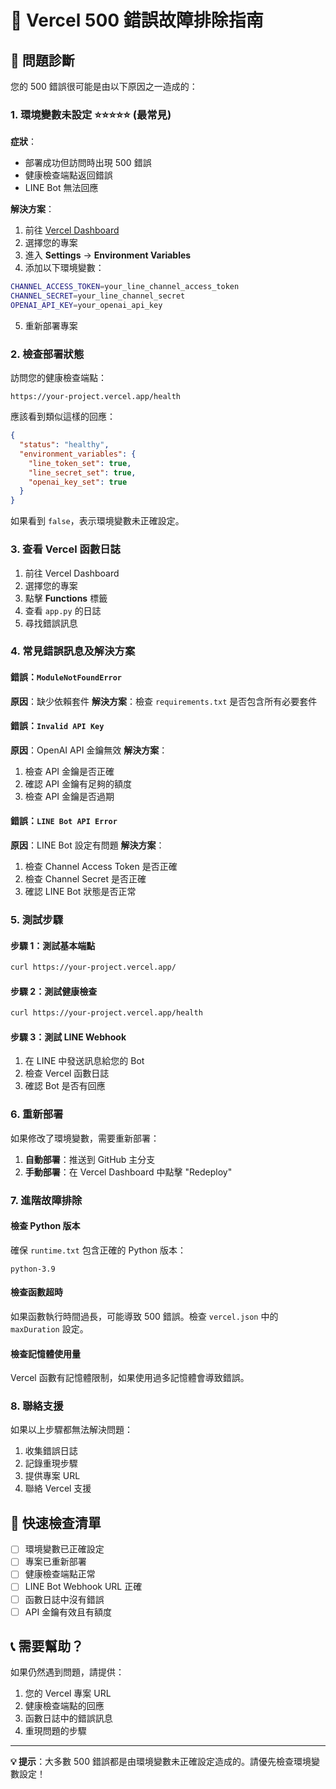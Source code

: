 # 🔧 Vercel 500 錯誤故障排除指南

## 🚨 問題診斷

您的 500 錯誤很可能是由以下原因之一造成的：

### 1. 環境變數未設定 ⭐⭐⭐⭐⭐ (最常見)

**症狀**：
- 部署成功但訪問時出現 500 錯誤
- 健康檢查端點返回錯誤
- LINE Bot 無法回應

**解決方案**：
1. 前往 [Vercel Dashboard](https://vercel.com/dashboard)
2. 選擇您的專案
3. 進入 **Settings** → **Environment Variables**
4. 添加以下環境變數：

```bash
CHANNEL_ACCESS_TOKEN=your_line_channel_access_token
CHANNEL_SECRET=your_line_channel_secret
OPENAI_API_KEY=your_openai_api_key
```

5. 重新部署專案

### 2. 檢查部署狀態

訪問您的健康檢查端點：
```
https://your-project.vercel.app/health
```

應該看到類似這樣的回應：
```json
{
  "status": "healthy",
  "environment_variables": {
    "line_token_set": true,
    "line_secret_set": true,
    "openai_key_set": true
  }
}
```

如果看到 `false`，表示環境變數未正確設定。

### 3. 查看 Vercel 函數日誌

1. 前往 Vercel Dashboard
2. 選擇您的專案
3. 點擊 **Functions** 標籤
4. 查看 `app.py` 的日誌
5. 尋找錯誤訊息

### 4. 常見錯誤訊息及解決方案

#### 錯誤：`ModuleNotFoundError`
**原因**：缺少依賴套件
**解決方案**：檢查 `requirements.txt` 是否包含所有必要套件

#### 錯誤：`Invalid API Key`
**原因**：OpenAI API 金鑰無效
**解決方案**：
1. 檢查 API 金鑰是否正確
2. 確認 API 金鑰有足夠的額度
3. 檢查 API 金鑰是否過期

#### 錯誤：`LINE Bot API Error`
**原因**：LINE Bot 設定有問題
**解決方案**：
1. 檢查 Channel Access Token 是否正確
2. 檢查 Channel Secret 是否正確
3. 確認 LINE Bot 狀態是否正常

### 5. 測試步驟

#### 步驟 1：測試基本端點
```bash
curl https://your-project.vercel.app/
```

#### 步驟 2：測試健康檢查
```bash
curl https://your-project.vercel.app/health
```

#### 步驟 3：測試 LINE Webhook
1. 在 LINE 中發送訊息給您的 Bot
2. 檢查 Vercel 函數日誌
3. 確認 Bot 是否有回應

### 6. 重新部署

如果修改了環境變數，需要重新部署：

1. **自動部署**：推送到 GitHub 主分支
2. **手動部署**：在 Vercel Dashboard 中點擊 "Redeploy"

### 7. 進階故障排除

#### 檢查 Python 版本
確保 `runtime.txt` 包含正確的 Python 版本：
```
python-3.9
```

#### 檢查函數超時
如果函數執行時間過長，可能導致 500 錯誤。檢查 `vercel.json` 中的 `maxDuration` 設定。

#### 檢查記憶體使用量
Vercel 函數有記憶體限制，如果使用過多記憶體會導致錯誤。

### 8. 聯絡支援

如果以上步驟都無法解決問題：

1. 收集錯誤日誌
2. 記錄重現步驟
3. 提供專案 URL
4. 聯絡 Vercel 支援

## 🎯 快速檢查清單

- [ ] 環境變數已正確設定
- [ ] 專案已重新部署
- [ ] 健康檢查端點正常
- [ ] LINE Bot Webhook URL 正確
- [ ] 函數日誌中沒有錯誤
- [ ] API 金鑰有效且有額度

## 📞 需要幫助？

如果仍然遇到問題，請提供：
1. 您的 Vercel 專案 URL
2. 健康檢查端點的回應
3. 函數日誌中的錯誤訊息
4. 重現問題的步驟

---

**💡 提示**：大多數 500 錯誤都是由環境變數未正確設定造成的。請優先檢查環境變數設定！ 